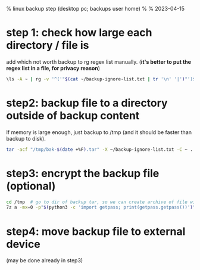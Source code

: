 % linux backup step (desktop pc; backups user home)
%
% 2023-04-15

# step 1: check how large each directory / file is

add which not worth backup to rg regex list manually. (**it's better to put
the regex list in a file, for privacy reason**)

```sh
\ls -A ~ | rg -v '^('"$(cat ~/backup-ignore-list.txt | tr '\n' '|')"')$' | tr '\n' '\0' | du -csh --files0-from=- | sort -hk1
```

# step2: backup file to a directory outside of backup content

If memory is large enough, just backup to /tmp (and it should be faster than
backup to disk).

```sh
tar -acf "/tmp/bak-$(date +%F).tar" -X ~/backup-ignore-list.txt -C ~ .
```

# step3: encrypt the backup file (optional)

```sh
cd /tmp  # go to dir of backup tar, so we can create archive of file without slash in path.
7z a -mx=0 -p"$(python3 -c 'import getpass; print(getpass.getpass())')" /external-device-directory/"home-pc-bak-$(date +%F).7z" bak-$(date +%F).tar
```

# step4: move backup file to external device

(may be done already in step3)
